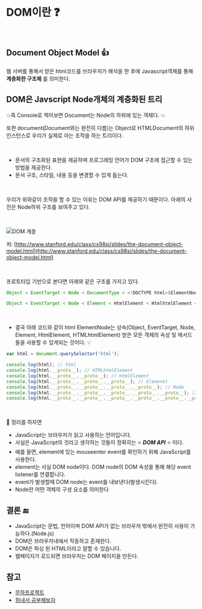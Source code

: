 # DOM이란 :question:

</br>

## Document Object Model :+1:

웹 서버를 통해서 받은 html코드를 브라우저가 해석을 한 후에 Javascript객체를 통해 **계층화한 구조체** 를 의미한다.
</br>

## DOM은 Javscript Node개체의 계층화된 트리

:collision:즉 Console로 찍어보면 Document는 Node의 하위에 있는 객체다. :collision:
</br>

또한 document(Document와는 완전히 다름)는 Object로 HTMLDocument의 하위 인스턴스로 우리가 실제로 아는 조작을 하는 트리이다.

</br>

- 문서의 구조화된 표현을 제공하며 프로그래밍 언어가 DOM 구조에 접근할 수 있는 방법을 제공한다.
- 문서 구조, 스타일, 내용 등을 변경할 수 있게 돕는다.

</br>

우리가 위와같이 조작을 할 수 있는 이유는 DOM API를 제공하기 때문이다.
아래의 사진은 Node하위 구조를 보여주고 있다.

</br>

![DOM 계층](https://web.stanford.edu/class/cs98si/img/dom_types.png)

처: [http://www.stanford.edu/class/cs98si/slides/the-document-object-model.html](http://www.stanford.edu/class/cs98si/slides/the-document-object-model.html)

</br>

프로토타입 기반으로 본다면 아래와 같은 구조를 가지고 있다.

```javascript
Object < EventTarget < Node < DocumentType < <!DOCTYPE html>(ElementNode)

Object < EventTarget < Node < Element < HtmlElement < HtmlhtmlElement < html(ElementNode)
```

</br>

- 결국 아래 코드와 같이 html ElementNode는 상속(Object, EventTarget, Node, Element, HtmlElement, HTMLhtmlElement) 받은 모든 객체의 속성 및 메서드들을 사용할 수 있게되는 것이다. :bulb:

```javascript
var html = document.querySelector('html');

console.log(html); // html
console.log(html.__proto__); // HTMLhtmlElement
console.log(html.__proto__.__proto__); // HtmlElement
console.log(html.__proto__.__proto__.__proto__); // Elemenet
console.log(html.__proto__.__proto__.__proto__.__proto__); // Node
console.log(html.__proto__.__proto__.__proto__.__proto__.__proto__); // EventTarget
console.log(html.__proto__.__proto__.__proto__.__proto__.__proto__.__proto__); // Object
```

</br>

:key: 정리를 하자면

- JavaScript는 브라우저가 읽고 사용하는 언어입니다.
- 사실은 JavaScript의 것라고 생각하는 것들이 정확히는 :star: ***DOM API*** :star: 이다.
- 예를 들면, element에 있는 mouseenter event를 확인하기 위해 JavaScript를 사용한다.
- element는 사실 DOM node이다. DOM node의 DOM 속성을 통해 해당 event listener를 연결합니다.
- event가 발생할때 DOM node는 event를 내보낸다(발생시킨다).
- Node란 어떤 객체의 구성 요소를 의미한다

## 결론 :end:

- JavaScript는 문법, 언어이며 DOM API가 없는 브라우저 밖에서 완전히 사용이 가능하다.(Node.js)
- DOM은 브라우저내에서 작동하고 존재한다.
- DOM은 파싱 된 HTML이라고 말할 수 있습니다.
- 웹페이지가 로드되면 브라우저는 DOM 페이지을 만든다.

## 참고

- [무하프로젝트](http://mohwaproject.tistory.com/)
- [힘내서 공부해보자](https://shldhee.github.io/2018/04/08/DOM/)
